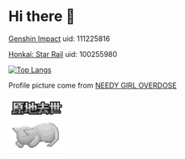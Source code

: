 # Hi there 👋

[Genshin Impact](https://ys.mihoyo.com/) uid: 111225816

[Honkai: Star Rail](https://sr.mihoyo.com/) uid: 100255980

[![Top Langs](https://github-readme-stats.vercel.app/api/top-langs/?username=Gakusyun&layout=compact)](https://github.com/anuraghazra/github-readme-stats)

Profile picture come from [NEEDY GIRL OVERDOSE](https://store.steampowered.com/app/1451940/)

![pic](img/bujishibou.png)

<!--
**Gakusyun/Gakusyun** is a ✨ _special_ ✨ repository because its `README.md` (this file) appears on your GitHub profile.

Here are some ideas to get you started:

- 🔭 I’m currently working on ...
- 🌱 I’m currently learning ...
- 👯 I’m looking to collaborate on ...
- 🤔 I’m looking for help with ...
- 💬 Ask me about ...
- 📫 How to reach me: ...
- 😄 Pronouns: ...
- ⚡ Fun fact: ...
-->
